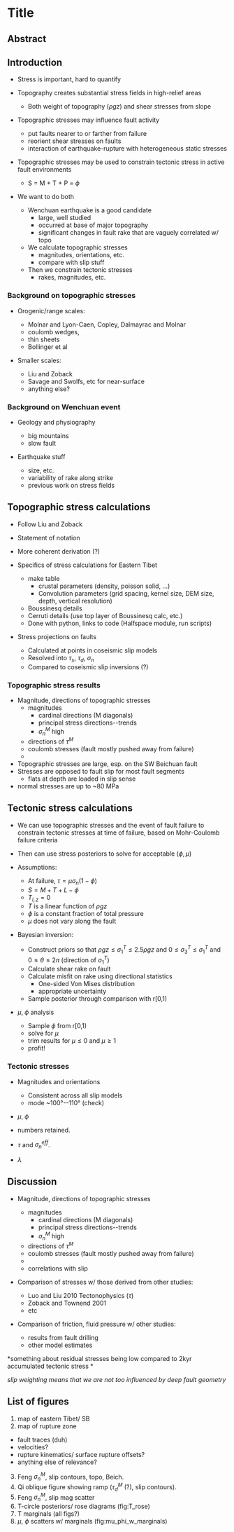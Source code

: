 # Title

## Abstract

## Introduction
- Stress is important, hard to quantify

- Topography creates substantial stress fields in high-relief areas
    - Both weight of topography ($\rho g z$) and shear stresses from slope
 
- Topographic stresses may influence fault activity
    - put faults nearer to or farther from failure
    - reorient shear stresses on faults
    - interaction of earthquake-rupture with heterogeneous static stresses

- Topographic stresses may be used to constrain tectonic stress in active fault
  environments
    - S = M + T + P = $\phi$

- We want to do both
    - Wenchuan earthquake is a good candidate
        - large, well studied
        - occurred at base of major topography
        - significant changes in fault rake that are vaguely correlated w/ topo
    - We calculate topographic stresses
        - magnitudes, orientations, etc.
        - compare with slip stuff
    - Then we constrain tectonic stresses
        - rakes, magnitudes, etc.


### Background on topographic stresses
- Orogenic/range scales: 
    - Molnar and Lyon-Caen, Copley, Dalmayrac and Molnar
    - coulomb wedges, 
    - thin sheets
    - Bollinger et al

- Smaller scales:
    - Liu and Zoback
	- Savage and Swolfs, etc for near-surface
    - anything else?

### Background on Wenchuan event
- Geology and physiography
    - big mountains
    - slow fault

- Earthquake stuff
    - size, etc.
    - variability of rake along strike
    - previous work on stress fields

## Topographic stress calculations
- Follow Liu and Zoback
- Statement of notation
- More coherent derivation (?) 
- Specifics of stress calculations for Eastern Tibet
	- make table
		- crustal parameters (density, poisson solid, ...)
		- Convolution parameters (grid spacing, kernel size, DEM size,
								  depth, vertical resolution)
	- Boussinesq details
	- Cerruti details (use top layer of Boussinesq calc, etc.)
	- Done with python, links to code (Halfspace module, run scripts)

- Stress projections on faults
	- Calculated at points in coseismic slip models
	- Resolved into $\tau_s$, $\tau_d$, $\sigma_n$
	- Compared to coseismic slip inversions (?)

### Topographic stress results

- Magnitude, directions of topographic stresses
    - magnitudes
        - cardinal directions (M diagonals)
        - principal stress directions--trends
        - $\sigma_n^M$ high
    - directions of $\tau^M$
    - coulomb stresses (fault mostly pushed away from failure)
    - 
- Topographic stresses are large, esp. on the SW Beichuan fault
- Stresses are opposed to fault slip for most fault segments
    - flats at depth are loaded in slip sense
- normal stresses are up to ~80 MPa

## Tectonic stress calculations
- We can use topographic stresses and the event of fault failure to constrain
  tectonic stresses at time of failure, based on Mohr-Coulomb failure criteria
- Then can use stress posteriors to solve for acceptable $(\phi, \mu)$

- Assumptions:
	- At failure, $\tau = \mu \sigma_n (1 - \phi)$
	- $S = M + T + L - \phi$
    - $T_{i,z} = 0$
	- $T$ is a linear function of $\rho g z$
	- $\phi$ is a constant fraction of total pressure
	- $\mu$ does not vary along the fault

- Bayesian inversion:
	- Construct priors so that $\rho g z \le \sigma_1^T \le 2.5 \rho g z$ and 
	  $0 \le \sigma_3^T \le \sigma_1^T$ and $0 \le \theta \le 2 \pi$ (direction
	  of $\sigma_1^T$)
	- Calculate shear rake on fault
	- Calculate misfit on rake using directional statistics
		- One-sided Von Mises distribution
		- appropriate uncertainty
	- Sample posterior through comparison with r[0,1)

- $\mu, \; \phi$ analysis
	- Sample $\phi$ from r[0,1)
	- solve for $\mu$
	- trim results for $\mu \le 0$ and $\mu \ge 1$
	- profit!

### Tectonic stresses
- Magnitudes and orientations
    - Consistent across all slip models
    - mode ~100°--110° (check)




- $\mu, \; \phi$ 
- numbers retained.
- $\tau$ and $\sigma_n^{eff}$.
- $\lambda$

## Discussion

- Magnitude, directions of topographic stresses
    - magnitudes
        - cardinal directions (M diagonals)
        - principal stress directions--trends
        - $\sigma_n^M$ high
    - directions of $\tau^M$
    - coulomb stresses (fault mostly pushed away from failure)
    - 
    - correlations with slip


- Comparison of stresses w/ those derived from other studies:
    - Luo and Liu 2010 Tectonophysics ($\tau$)
    - Zoback and Townend 2001
    - etc

- Comparison of friction, fluid pressure w/ other studies:
    - results from fault drilling
    - other model estimates








*something about residual stresses being low compared to 2kyr accumulated
tectonic stress *

*slip weighting means that we are not too influenced by deep fault geometry*



## List of figures
1. map of eastern Tibet/ SB
2. map of rupture zone
  - fault traces (duh)
  - velocities?
  - rupture kinematics/ surface rupture offsets?
  - anything else of relevance?
3. Feng $\sigma^M_n$, slip contours, topo, Beich.
4. Qi oblique figure showing ramp ($\tau^M_d$ (?), slip contours).
5. Feng $\sigma^M_n$, slip mag scatter
6. T-circle posteriors/ rose diagrams (fig:T_rose)
7. T marginals (all figs?)
8. $\mu$, $\phi$ scatters w/ marginals (fig:mu_phi_w_marginals) 
